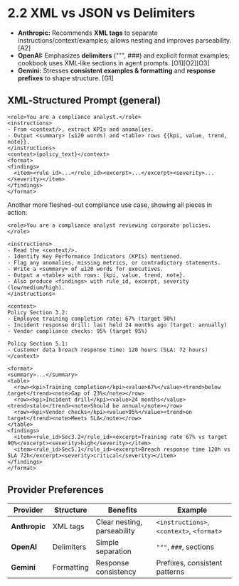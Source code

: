 # 2.2 XML vs JSON vs Delimiters

- **Anthropic:** Recommends **XML tags** to separate instructions/context/examples; allows nesting and improves parseability. [A2]
- **OpenAI:** Emphasizes **delimiters** (""", ###) and explicit format examples; cookbook uses XML‑like sections in agent prompts. [O1][O2][O3]
- **Gemini:** Stresses **consistent examples & formatting** and **response prefixes** to shape structure. [G1]

## XML‑Structured Prompt (general)

```plain text
<role>You are a compliance analyst.</role>
<instructions>
- From <context/>, extract KPIs and anomalies.
- Output <summary> (≤120 words) and <table> rows {{kpi, value, trend, note}}.
</instructions>
<context>{policy_text}</context>
<format>
<findings>
  <item><rule_id>...</rule_id><excerpt>...</excerpt><severity>...</severity></item>
</findings>
</format>
```

Another more fleshed-out compliance use case, showing all pieces in action:

```plain text
<role>You are a compliance analyst reviewing corporate policies.</role>

<instructions>
- Read the <context/>.
- Identify Key Performance Indicators (KPIs) mentioned.
- Flag any anomalies, missing metrics, or contradictory statements.
- Write a <summary> of ≤120 words for executives.
- Output a <table> with rows: {kpi, value, trend, note}.
- Also produce <findings> with rule_id, excerpt, severity (low/medium/high).
</instructions>

<context>
Policy Section 3.2:
- Employee training completion rate: 67% (target 90%)
- Incident response drill: last held 24 months ago (target: annually)
- Vendor compliance checks: 95% (target 95%)

Policy Section 5.1:
- Customer data breach response time: 120 hours (SLA: 72 hours)
</context>

<format>
<summary>...</summary>
<table>
  <row><kpi>Training completion</kpi><value>67%</value><trend>below target</trend><note>Gap of 23%</note></row>
  <row><kpi>Incident drill</kpi><value>24 months</value><trend>stale</trend><note>Should be annual</note></row>
  <row><kpi>Vendor checks</kpi><value>95%</value><trend>on target</trend><note>Meets SLA</note></row>
</table>
<findings>
  <item><rule_id>Sec3.2</rule_id><excerpt>Training rate 67% vs target 90%</excerpt><severity>high</severity></item>
  <item><rule_id>Sec5.1</rule_id><excerpt>Breach response time 120h vs SLA 72h</excerpt><severity>critical</severity></item>
</findings>
</format>
```

## Provider Preferences

| Provider | Structure | Benefits | Example |
|----------|-----------|----------|---------|
| **Anthropic** | XML tags | Clear nesting, parseability | `<instructions>`, `<context>`, `<format>` |
| **OpenAI** | Delimiters | Simple separation | `"""`, `###`, sections |
| **Gemini** | Formatting | Response consistency | Prefixes, consistent patterns |